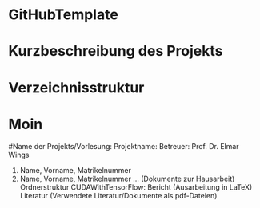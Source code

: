 # GitHubTemplate

# Kurzbeschreibung des Projekts

# Verzeichnisstruktur

# Moin
#Name der Projekts/Vorlesung:
<Mathematik I>
Projektname:
<Installation and Use of CUDA with Tensorflow>
Betreuer: Prof. Dr. Elmar Wings
<Kurzbeschreibung>
1. Name, Vorname, Matrikelnummer
2. Name, Vorname, Matrikelnummer
...
(Dokumente zur Hausarbeit)
Ordnerstruktur CUDAWithTensorFlow:
Bericht (Ausarbeitung in LaTeX)
Literatur (Verwendete Literatur/Dokumente als
pdf-Dateien)

